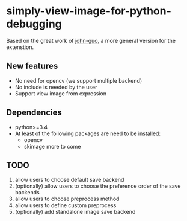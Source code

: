 # simply-view-image-for-python-debugging

Based on the great work of [john-guo](https://github.com/john-guo/simply-view-image-for-python-opencv-debugging), a more general version for the extenstion.

## New features

* No need for opencv (we support multiple backend)
* No include is needed by the user
* Support view image from expression

## Dependencies

* python>=3.4
* At least of the following packages are need to be installed:
  - opencv
  - skimage
  more to come

## TODO
1. allow users to choose default save backend
1. (optionally) allow users to choose the preference order of the save backends
1. allow users to choose preprocess method
1. allow users to define custom preprocess
1. (optionally) add standalone image save backend